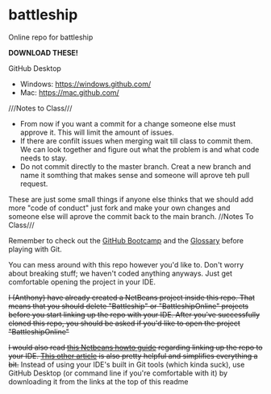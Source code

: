# battleship
Online repo for battleship

**DOWNLOAD THESE!**

GitHub Desktop  

* Windows: https://windows.github.com/
* Mac: https://mac.github.com/

///Notes to Class///

* From now if you want a commit for a change someone else must approve it. This will limit the amount of issues.
* If there are confilt issues when merging wait till class to commit them. We can look together and figure out what the problem   is and what code needs to stay.
* Do not commit directly to the master branch. Creat a new branch and name it somthing that makes sense and someone will aprove teh pull request.

These are just some small things if anyone else thinks that we should add more "code of conduct" just fork and make your own changes and someone else will aprove the commit back to the main branch.
//Notes To Class///


Remember to check out the [GitHub Bootcamp](https://help.github.com/categories/bootcamp/) and the [Glossary](https://help.github.com/articles/github-glossary/) before playing with Git.

You can mess around with this repo however you'd like to. Don't worry about breaking stuff; we haven't coded anything anyways. Just get comfortable opening the project in your IDE. 

~~I (Anthony) have already created a NetBeans project inside this repo. That means that you should delete "Battleship" or "BattleshipOnline" projects before you start linking up the repo with your IDE. After you've successfully cloned this repo, you should be asked if you'd like to open the project "BattleshipOnline"~~

~~I would also read [this Netbeans howto guide](https://netbeans.org/kb/docs/ide/git.html) regarding linking up the repo to your IDE. [This other article](https://github.com/benrbray/AdamBots-FIRST-2013-Robot-Code/wiki/How-To-Use-Git-&-Integrate-Git-With-NetBeans) is also pretty helpful and simplifies everything a bit.~~
Instead of using your IDE's built in Git tools (which kinda suck), use GitHub Desktop (or command line if you're comfortable with it) by downloading it from the links at the top of this readme
